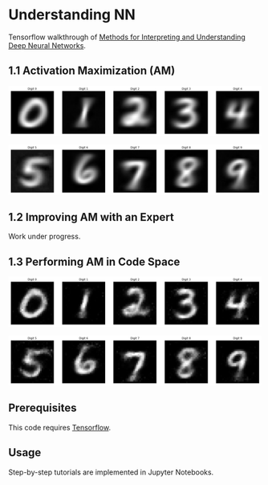 Understanding NN
================

Tensorflow walkthrough of [Methods for Interpreting and Understanding Deep Neural Networks](https://arxiv.org/abs/1706.07979).


1.1 Activation Maximization (AM)
-------------------------------
![alt tag](https://github.com/1202kbs/Understanding-NN/blob/master/assets/1_1_Activation_Maximization/DNN_1.png)

![alt tag](https://github.com/1202kbs/Understanding-NN/blob/master/assets/1_1_Activation_Maximization/DNN_2.png)


1.2 Improving AM with an Expert
-------------------------------
Work under progress.


1.3 Performing AM in Code Space
-------------------------------
![alt tag](https://github.com/1202kbs/Understanding-NN/blob/master/assets/1_3_AM_Code/DNN_1.png)

![alt tag](https://github.com/1202kbs/Understanding-NN/blob/master/assets/1_3_AM_Code/DNN_2.png)


Prerequisites
--------------
This code requires [Tensorflow](https://www.tensorflow.org/).


Usage
-----
Step-by-step tutorials are implemented in Jupyter Notebooks.
